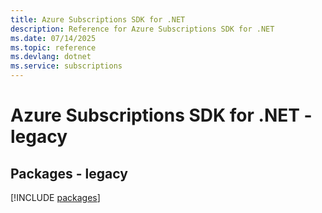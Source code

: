 ```yaml
---
title: Azure Subscriptions SDK for .NET
description: Reference for Azure Subscriptions SDK for .NET
ms.date: 07/14/2025
ms.topic: reference
ms.devlang: dotnet
ms.service: subscriptions
---
```

# Azure Subscriptions SDK for .NET - legacy
## Packages - legacy
[!INCLUDE [packages](subscriptions-index.md)]
